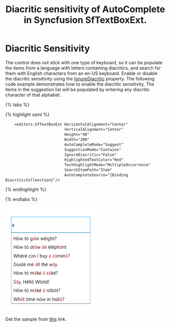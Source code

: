 ﻿---
layout: post
title: Diacritic sensitivity of AutoComplete in Syncfusion SfTextBoxExt.
description: This section describes how to enable and disable support for Diacritic Sensitivity in AutoComplete Control.
platform: wpf
control: SfTextBoxExt
documentation: ug
---

# Diacritic Sensitivity

The control does not stick with one type of keyboard, so it can be populate the items from a language with letters containing diacritics, and search for them with English characters from an en-US keyboard. Enable or disable the diacritic sensitivity using the [IgnoreDiacritic](https://help.syncfusion.com/cr/cref_files/wpf/Syncfusion.SfInput.Wpf~Syncfusion.Windows.Controls.Input.SfTextBoxExt~IgnoreDiacritic.html) property. The following code example demonstrates how to enable the diacritic sensitivity. The items in the suggestion list will be populated by entering any diacritic character of that alphabet.

{% tabs %}

{% highlight xaml %}

        <editors:SfTextBoxExt HorizontalAlignment="Center" 
                              VerticalAlignment="Center" 
                              Height="40"
                              Width="200"
                              AutoCompleteMode="Suggest"
                              SuggestionMode="Contains"
                              IgnoreDiacritic="False"
                              HighlightedTextColor="Red"
                              TextHighlightMode="MultipleOccurrence"
                              SearchItemPath="Item"
                              AutoCompleteSource="{Binding DiacriticCollenction}"/>

{% endhighlight %}

{% endtabs %}

![Diacritic](Diacritic_Sensitivity_images/Diacritic.png)

Get the sample from [this](https://www.syncfusion.com/downloads/support/directtrac/general/ze/Diacritic_Sample-1404432176) link.